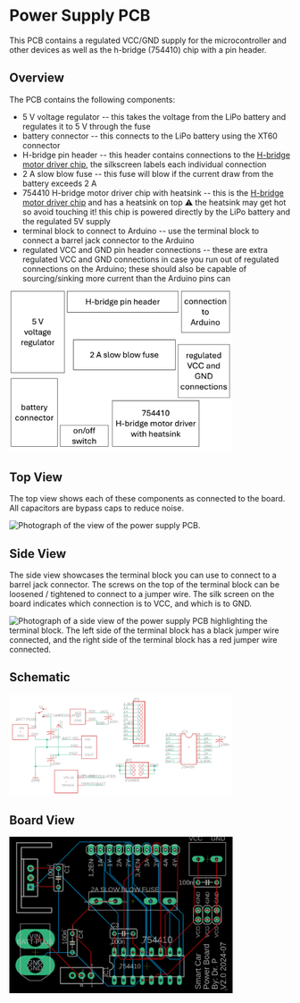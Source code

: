 # Power Supply PCB

This PCB contains a regulated VCC/GND supply for the microcontroller and other devices as well as the h-bridge (754410) chip with a pin header.

## Overview
The PCB contains the following components:

- 5 V voltage regulator -- this takes the voltage from the LiPo battery and regulates it to 5 V through the fuse
- battery connector -- this connects to the LiPo battery using the XT60 connector
- H-bridge pin header -- this header contains connections to the [H-bridge motor driver chip](https://doctor-pasquale.com/wp-content/uploads/2017/05/754410-QUAD-HALF-H-DRIVER.pdf), the silkscreen labels each individual connection
- 2 A slow blow fuse -- this fuse will blow if the current draw from the battery exceeds 2 A
- 754410 H-bridge motor driver chip with heatsink -- this is the [H-bridge motor driver chip](https://doctor-pasquale.com/wp-content/uploads/2017/05/754410-QUAD-HALF-H-DRIVER.pdf) and has a heatsink on top :warning: the heatsink may get hot so avoid touching it! this chip is powered directly by the LiPo battery and the regulated 5V supply
- terminal block to connect to Arduino -- use the terminal block to connect a barrel jack connector to the Arduino
- regulated VCC and GND pin header connections -- these are extra regulated VCC and GND connections in case you run out of regulated connections on the Arduino; these should also be capable of sourcing/sinking more current than the Arduino pins can

<img src="https://raw.githubusercontent.com/DoctorPCOD/DoctorPCOD/main/smart-car/pcb_components.png" alt="Diagram of each component on the PCB." width="400">


## Top View

The top view shows each of these components as connected to the board. All capacitors are bypass caps to reduce noise.

<img src="https://raw.githubusercontent.com/DoctorPCOD/DoctorPCOD/main/smart-car/pcb_top_view.png" alt="Photograph of the view of the power supply PCB." width="400">

## Side View
The side view showcases the terminal block you can use to connect to a barrel jack connector. The screws on the top of the terminal block can be loosened / tightened to connect to a jumper wire. The silk screen on the board indicates which connection is to VCC, and which is to GND.

<img src="https://raw.githubusercontent.com/DoctorPCOD/DoctorPCOD/main/smart-car/pcb_side_view.png" alt="Photograph of a side view of the power supply PCB highlighting the terminal block. The left side of the terminal block has a black jumper wire connected, and the right side of the terminal block has a red jumper wire connected." width="400">

## Schematic

<img src="https://raw.githubusercontent.com/DoctorPCOD/DoctorPCOD/main/smart-car/pcb_schematic_view.png" alt="Schematic of the power supply PCB." width="400">

## Board View

<img src="https://raw.githubusercontent.com/DoctorPCOD/DoctorPCOD/main/smart-car/pcb_board_view.png" alt="Board view of the power supply PCB." width="400">
